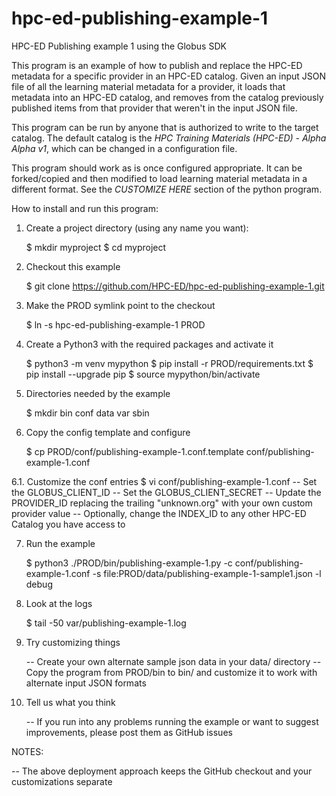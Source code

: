 # hpc-ed-publishing-example-1

HPC-ED Publishing example 1 using the Globus SDK

This program is an example of how to publish and replace the HPC-ED metadata for a specific provider in an HPC-ED catalog. Given an input JSON file of all the learning material metadata for a provider, it loads that metadata into an HPC-ED catalog, and removes from the catalog previously published items from that provider that weren't in the input JSON file.

This program can be run by anyone that is authorized to write to the target catalog. The default  catalog is the *HPC Training Materials (HPC-ED) - Alpha Alpha v1*, which can be changed in a configuration file.

This program should work as is once configured appropriate. It can be forked/copied and then modified to load learning material metadata in a different format. See the *CUSTOMIZE HERE* section of the python program.

How to install and run this program:

1. Create a project directory (using any name you want):

    $ mkdir myproject
    $ cd myproject

2. Checkout this example

    $ git clone https://github.com/HPC-ED/hpc-ed-publishing-example-1.git

3. Make the PROD symlink point to the checkout

    $ ln -s hpc-ed-publishing-example-1 PROD

4. Create a Python3 with the required packages and activate it

    $ python3 -m venv mypython
    $ pip install -r PROD/requirements.txt
    $ pip install --upgrade pip
    $ source mypython/bin/activate

5. Directories needed by the example

    $ mkdir bin conf data var sbin

6. Copy the config template and configure

    $ cp PROD/conf/publishing-example-1.conf.template conf/publishing-example-1.conf

6.1. Customize the conf entries
    $ vi conf/publishing-example-1.conf
    -- Set the GLOBUS_CLIENT_ID
    -- Set the GLOBUS_CLIENT_SECRET
    -- Update the PROVIDER_ID replacing the trailing "unknown.org" with your own custom provider value
    -- Optionally, change the INDEX_ID to any other HPC-ED Catalog you have access to
    
7. Run the example

    $ python3 ./PROD/bin/publishing-example-1.py -c conf/publishing-example-1.conf -s file:PROD/data/publishing-example-1-sample1.json -l debug

8. Look at the logs

    $ tail -50 var/publishing-example-1.log

9. Try customizing things

    -- Create your own alternate sample json data in your data/ directory
    -- Copy the program from PROD/bin to bin/ and customize it to work with alternate input JSON formats
    
10. Tell us what you think

    -- If you run into any problems running the example or want to suggest improvements, please post them as GitHub issues


NOTES:

-- The above deployment approach keeps the GitHub checkout and your customizations separate
